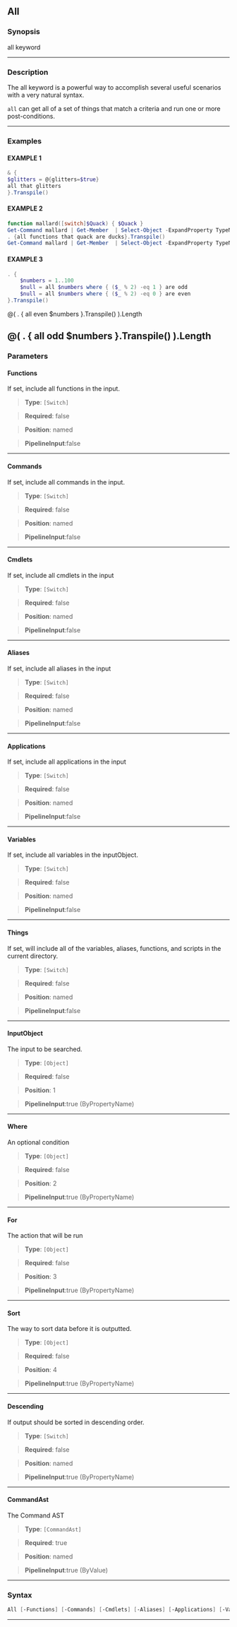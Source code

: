 
All
---
### Synopsis
all keyword

---
### Description

The all keyword is a powerful way to accomplish several useful scenarios with a very natural syntax.

`all` can get all of a set of things that match a criteria and run one or more post-conditions.

---
### Examples
#### EXAMPLE 1
```PowerShell
& {
$glitters = @{glitters=$true}
all that glitters
}.Transpile()
```

#### EXAMPLE 2
```PowerShell
function mallard([switch]$Quack) { $Quack }
Get-Command mallard | Get-Member  | Select-Object -ExpandProperty TypeName -Unique
. {all functions that quack are ducks}.Transpile()
Get-Command mallard | Get-Member  | Select-Object -ExpandProperty TypeName -Unique
```

#### EXAMPLE 3
```PowerShell
. {
    $numbers = 1..100
    $null = all $numbers where { ($_ % 2) -eq 1 } are odd
    $null = all $numbers where { ($_ % 2) -eq 0 } are even
}.Transpile()
```
@(
    . { all even $numbers }.Transpile()
).Length

@(
    . { all odd $numbers }.Transpile()
).Length
---
### Parameters
#### **Functions**

If set, include all functions in the input.



> **Type**: ```[Switch]```

> **Required**: false

> **Position**: named

> **PipelineInput**:false



---
#### **Commands**

If set, include all commands in the input.



> **Type**: ```[Switch]```

> **Required**: false

> **Position**: named

> **PipelineInput**:false



---
#### **Cmdlets**

If set, include all cmdlets in the input



> **Type**: ```[Switch]```

> **Required**: false

> **Position**: named

> **PipelineInput**:false



---
#### **Aliases**

If set, include all aliases in the input



> **Type**: ```[Switch]```

> **Required**: false

> **Position**: named

> **PipelineInput**:false



---
#### **Applications**

If set, include all applications in the input



> **Type**: ```[Switch]```

> **Required**: false

> **Position**: named

> **PipelineInput**:false



---
#### **Variables**

If set, include all variables in the inputObject.



> **Type**: ```[Switch]```

> **Required**: false

> **Position**: named

> **PipelineInput**:false



---
#### **Things**

If set, will include all of the variables, aliases, functions, and scripts in the current directory.



> **Type**: ```[Switch]```

> **Required**: false

> **Position**: named

> **PipelineInput**:false



---
#### **InputObject**

The input to be searched.



> **Type**: ```[Object]```

> **Required**: false

> **Position**: 1

> **PipelineInput**:true (ByPropertyName)



---
#### **Where**

An optional condition



> **Type**: ```[Object]```

> **Required**: false

> **Position**: 2

> **PipelineInput**:true (ByPropertyName)



---
#### **For**

The action that will be run



> **Type**: ```[Object]```

> **Required**: false

> **Position**: 3

> **PipelineInput**:true (ByPropertyName)



---
#### **Sort**

The way to sort data before it is outputted.



> **Type**: ```[Object]```

> **Required**: false

> **Position**: 4

> **PipelineInput**:true (ByPropertyName)



---
#### **Descending**

If output should be sorted in descending order.



> **Type**: ```[Switch]```

> **Required**: false

> **Position**: named

> **PipelineInput**:true (ByPropertyName)



---
#### **CommandAst**

The Command AST



> **Type**: ```[CommandAst]```

> **Required**: true

> **Position**: named

> **PipelineInput**:true (ByValue)



---
### Syntax
```PowerShell
All [-Functions] [-Commands] [-Cmdlets] [-Aliases] [-Applications] [-Variables] [-Things] [[-InputObject] <Object>] [[-Where] <Object>] [[-For] <Object>] [[-Sort] <Object>] [-Descending] -CommandAst <CommandAst> [<CommonParameters>]
```
---



